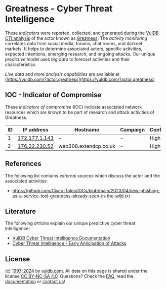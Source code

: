 # Greatness - Cyber Threat Intelligence

These _indicators_ were reported, collected, and generated during the [VulDB CTI analysis](https://vuldb.com/?kb.cti) of the actor known as [Greatness](https://vuldb.com/?actor.greatness). The _activity monitoring_ correlates data from social media, forums, chat rooms, and darknet markets. It helps to determine associated actors, specific activities, expected intentions, emerging research, and ongoing attacks. Our unique _predictive model_ uses _big data_ to forecast activities and their characteristics.

_Live data_ and more _analysis capabilities_ are available at [https://vuldb.com/?actor.greatness](https://vuldb.com/?actor.greatness)

## IOC - Indicator of Compromise

These _indicators of compromise_ (IOC) indicate associated network resources which are known to be part of research and attack activities of Greatness.

ID | IP address | Hostname | Campaign | Confidence
-- | ---------- | -------- | -------- | ----------
1 | [172.177.1.143](https://vuldb.com/?ip.172.177.1.143) | - | - | High
2 | [176.32.230.52](https://vuldb.com/?ip.176.32.230.52) | web308.extendcp.co.uk | - | High

## References

The following list contains _external sources_ which discuss the actor and the associated activities:

* https://github.com/Cisco-Talos/IOCs/blob/main/2023/04/new-phishing-as-a-service-tool-greatness-already-seen-in-the-wild.txt

## Literature

The following _articles_ explain our unique predictive cyber threat intelligence:

* [VulDB Cyber Threat Intelligence Documentation](https://vuldb.com/?kb.cti)
* [Cyber Threat Intelligence - Early Anticipation of Attacks](https://www.scip.ch/en/?labs.20201022)

## License

(c) [1997-2024](https://vuldb.com/?kb.changelog) by [vuldb.com](https://vuldb.com/?kb.about). All data on this page is shared under the license [CC BY-NC-SA 4.0](https://creativecommons.org/licenses/by-nc-sa/4.0/). Questions? Check the [FAQ](https://vuldb.com/?kb.faq), read the [documentation](https://vuldb.com/?kb) or [contact us](https://vuldb.com/?contact)!
